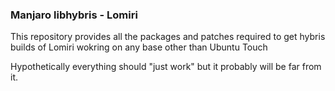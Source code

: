 ### Manjaro libhybris - Lomiri

This repository provides all the packages and patches required to get hybris builds of Lomiri wokring on any base other than Ubuntu Touch

Hypothetically everything should "just work" but it probably will be far from it.
